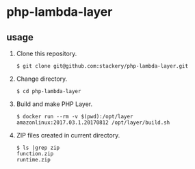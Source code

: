 # php-lambda-layer

## usage
1. Clone this repository.
    ```
    $ git clone git@github.com:stackery/php-lambda-layer.git
    ```
1. Change directory.
    ```
    $ cd php-lambda-layer
    ```
1. Build and make PHP Layer.
    ```
    $ docker run --rm -v $(pwd):/opt/layer amazonlinux:2017.03.1.20170812 /opt/layer/build.sh
    ```
1. ZIP files created in current directory.
    ```
    $ ls |grep zip
    function.zip
    runtime.zip
    ```

